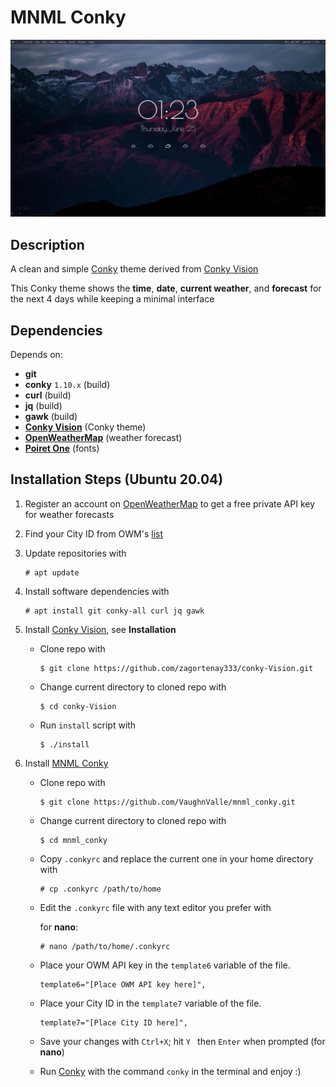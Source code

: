 # MNML Conky
![Preview](https://github.com/VaughnValle/demo/blob/master/preview.png)

## Description
A clean and simple [Conky](https://github.com/brndnmtthws/conky) theme derived from [Conky Vision](https://github.com/zagortenay333/conky-Vision)

This Conky theme shows the __time__, __date__, __current weather__, and __forecast__ for the next 4 days while keeping a minimal interface


## Dependencies
Depends on:
* __git__
* __conky__ ```1.10.x``` (build)
* __curl__ (build)
* __jq__ (build)
* __gawk__ (build)
* __[Conky Vision](https://github.com/zagortenay333/conky-Vision)__ (Conky theme)
* __[OpenWeatherMap](http://openweathermap.org)__ (weather forecast) 
* __[Poiret One](https://fonts.google.com/specimen/Poiret+One)__ (fonts)


## Installation Steps (Ubuntu 20.04)
1. Register an account on [OpenWeatherMap](http://openweathermap.org) to get a free private API key for weather forecasts
2. Find your City ID from OWM's [list](http://bulk.openweathermap.org/sample/city.list.json.gz) 
3. Update repositories with
   
       # apt update
4. Install software dependencies with 

       # apt install git conky-all curl jq gawk
5. Install [Conky Vision](https://github.com/zagortenay333/conky-Vision), see __Installation__
   - Clone repo with
   
         $ git clone https://github.com/zagortenay333/conky-Vision.git
   - Change current directory to cloned repo with 
   
         $ cd conky-Vision
   - Run ```install``` script with 
         
         $ ./install
6. Install [MNML Conky](https://github.com/VaughnValle/mnml_conky)
   - Clone repo with
            
         $ git clone https://github.com/VaughnValle/mnml_conky.git
   - Change current directory to cloned repo with 
   
         $ cd mnml_conky
   - Copy ```.conkyrc``` and replace the current one in your home directory with
   
         # cp .conkyrc /path/to/home
   - Edit the ```.conkyrc``` file with any text editor you prefer with
     
     for __nano__:
         
         # nano /path/to/home/.conkyrc
   - Place your OWM API key in the ```template6``` variable of the file.
   
         template6="[Place OWM API key here]",
   - Place your City ID in the ```template7``` variable of the file.
      
         template7="[Place City ID here]",
   - Save your changes with ```Ctrl+X```; hit ```Y ``` then ```Enter``` when prompted (for __nano__)
   - Run [Conky](https://github.com/brndnmtthws/conky) with the command ```conky``` in the terminal and enjoy :) 
